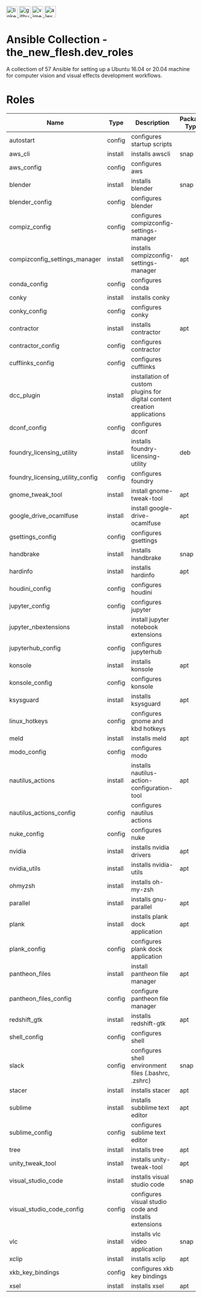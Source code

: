 <p>
    <a href="https://www.linkedin.com/in/alexandergbraun" rel="nofollow noreferrer">
        <img src="https://www.gomezaparicio.com/wp-content/uploads/2012/03/linkedin-logo-1-150x150.png"
             alt="linkedin" width="30px" height="30px"
        >
    </a>
    <a href="https://github.com/theNewFlesh" rel="nofollow noreferrer">
        <img src="https://tadeuzagallo.com/GithubPulse/assets/img/app-icon-github.png"
             alt="github" width="30px" height="30px"
        >
    </a>
    <a href="http://vimeo.com/user3965452" rel="nofollow noreferrer">
        <img src="https://cdn1.iconfinder.com/data/icons/somacro___dpi_social_media_icons_by_vervex-dfjq/500/vimeo.png"
             alt="vimeo" width="30px" height="30px"
        >
    </a>
    <a href="http://www.alexgbraun.com" rel="nofollow noreferrer">
        <img src="https://i.ibb.co/fvyMkpM/logo.png"
             alt="alexgbraun" width="30px" height="30px"
        >
    </a>
</p>

# Ansible Collection - the_new_flesh.dev_roles

A collectiom of 57 Ansible for setting up a Ubuntu 16.04 or 20.04 machine for
computer vision and visual effects development workflows.

# Roles
| Name                             | Type    | Description                                                              | Package Type |
| -------------------------------- | ------- | ------------------------------------------------------------------------ | ------------ |
| autostart                        | config  | configures startup scripts                                               |              |
| aws_cli                          | install | installs awscli                                                          | snap         |
| aws_config                       | config  | configures aws                                                           |              |
| blender                          | install | installs blender                                                         | snap         |
| blender_config                   | config  | configures blender                                                       |              |
| compiz_config                    | config  | configures compizconfig-settings-manager                                 |              |
| compizconfig_settings_manager    | install | installs compizconfig-settings-manager                                   | apt          |
| conda_config                     | config  | configures conda                                                         |              |
| conky                            | install | installs conky                                                           |              |
| conky_config                     | config  | configures conky                                                         |              |
| contractor                       | install | installs contractor                                                      | apt          |
| contractor_config                | config  | configures contractor                                                    |              |
| cufflinks_config                 | config  | configures cufflinks                                                     |              |
| dcc_plugin                       | install | installation of custom plugins for digital content creation applications |              |
| dconf_config                     | config  | configures dconf                                                         |              |
| foundry_licensing_utility        | install | installs foundry-licensing-utility                                       | deb          |
| foundry_licensing_utility_config | config  | configures foundry                                                       |              |
| gnome_tweak_tool                 | install | install gnome-tweak-tool                                                 | apt          |
| google_drive_ocamlfuse           | install | install google-drive-ocamlfuse                                           | apt          |
| gsettings_config                 | config  | configures gsettings                                                     |              |
| handbrake                        | install | installs handbrake                                                       | snap         |
| hardinfo                         | install | installs hardinfo                                                        | apt          |
| houdini_config                   | config  | configures houdini                                                       |              |
| jupyter_config                   | config  | configures jupyter                                                       |              |
| jupyter_nbextensions             | install | install jupyter notebook extensions                                      |              |
| jupyterhub_config                | config  | configures jupyterhub                                                    |              |
| konsole                          | install | installs konsole                                                         | apt          |
| konsole_config                   | config  | configures konsole                                                       |              |
| ksysguard                        | install | installs ksysguard                                                       | apt          |
| linux_hotkeys                    | config  | configures gnome and kbd hotkeys                                         |              |
| meld                             | install | installs meld                                                            | apt          |
| modo_config                      | config  | configures modo                                                          |              |
| nautilus_actions                 | install | installs nautilus-action-configuration-tool                              | apt          |
| nautilus_actions_config          | config  | configures nautilus actions                                              |              |
| nuke_config                      | config  | configures nuke                                                          |              |
| nvidia                           | install | installs nvidia drivers                                                  | apt          |
| nvidia_utils                     | install | installs nvidia-utils                                                    | apt          |
| ohmyzsh                          | install | installs oh-my-zsh                                                       |              |
| parallel                         | install | installs gnu-parallel                                                    | apt          |
| plank                            | install | installs plank dock application                                          | apt          |
| plank_config                     | config  | configures plank dock application                                        |              |
| pantheon_files                   | install | install pantheon file manager                                            | apt          |
| pantheon_files_config            | config  | configure pantheon file manager                                          |              |
| redshift_gtk                     | install | installs redshift-gtk                                                    | apt          |
| shell_config                     | config  | configures shell                                                         |              |
| slack                            | config  | configures shell environment files (.bashrc, .zshrc)                     | snap         |
| stacer                           | install | installs stacer                                                          | apt          |
| sublime                          | install | installs subblime text editor                                            | apt          |
| sublime_config                   | config  | configures sublime text editor                                           |              |
| tree                             | install | installs tree                                                            | apt          |
| unity_tweak_tool                 | install | installs unity-tweak-tool                                                | apt          |
| visual_studio_code               | install | installs visual studio code                                              | snap         |
| visual_studio_code_config        | config  | configures visual studio code and installs extensions                    |              |
| vlc                              | install | installs vlc video application                                           | snap         |
| xclip                            | install | installs xclip                                                           | apt          |
| xkb_key_bindings                 | config  | configures xkb key bindings                                              |              |
| xsel                             | install | installs xsel                                                            | apt          |
